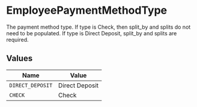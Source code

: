 # EmployeePaymentMethodType

The payment method type. If type is Check, then split_by and splits do not need to be populated. If type is Direct Deposit, split_by and splits are required.


## Values

| Name             | Value            |
| ---------------- | ---------------- |
| `DIRECT_DEPOSIT` | Direct Deposit   |
| `CHECK`          | Check            |